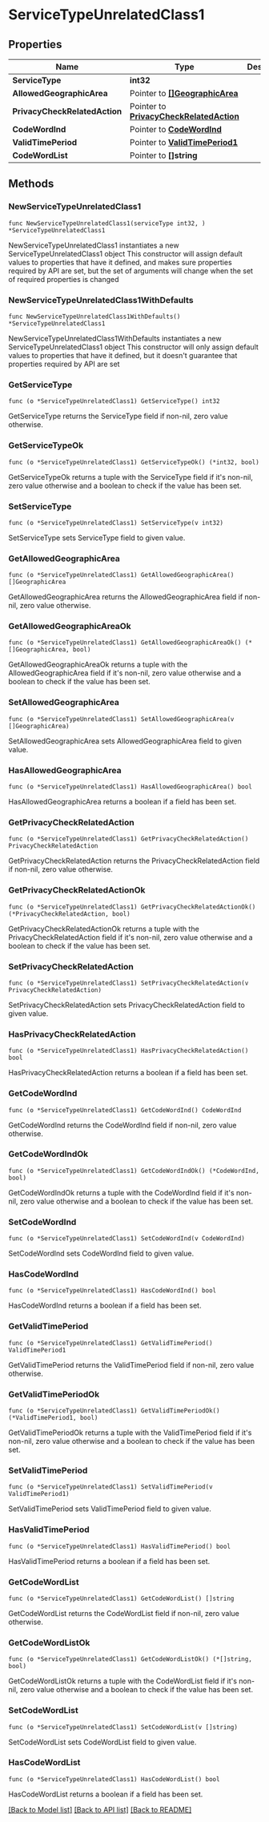 # ServiceTypeUnrelatedClass1

## Properties

Name | Type | Description | Notes
------------ | ------------- | ------------- | -------------
**ServiceType** | **int32** |  | 
**AllowedGeographicArea** | Pointer to [**[]GeographicArea**](GeographicArea.md) |  | [optional] 
**PrivacyCheckRelatedAction** | Pointer to [**PrivacyCheckRelatedAction**](PrivacyCheckRelatedAction.md) |  | [optional] 
**CodeWordInd** | Pointer to [**CodeWordInd**](CodeWordInd.md) |  | [optional] 
**ValidTimePeriod** | Pointer to [**ValidTimePeriod1**](ValidTimePeriod1.md) |  | [optional] 
**CodeWordList** | Pointer to **[]string** |  | [optional] 

## Methods

### NewServiceTypeUnrelatedClass1

`func NewServiceTypeUnrelatedClass1(serviceType int32, ) *ServiceTypeUnrelatedClass1`

NewServiceTypeUnrelatedClass1 instantiates a new ServiceTypeUnrelatedClass1 object
This constructor will assign default values to properties that have it defined,
and makes sure properties required by API are set, but the set of arguments
will change when the set of required properties is changed

### NewServiceTypeUnrelatedClass1WithDefaults

`func NewServiceTypeUnrelatedClass1WithDefaults() *ServiceTypeUnrelatedClass1`

NewServiceTypeUnrelatedClass1WithDefaults instantiates a new ServiceTypeUnrelatedClass1 object
This constructor will only assign default values to properties that have it defined,
but it doesn't guarantee that properties required by API are set

### GetServiceType

`func (o *ServiceTypeUnrelatedClass1) GetServiceType() int32`

GetServiceType returns the ServiceType field if non-nil, zero value otherwise.

### GetServiceTypeOk

`func (o *ServiceTypeUnrelatedClass1) GetServiceTypeOk() (*int32, bool)`

GetServiceTypeOk returns a tuple with the ServiceType field if it's non-nil, zero value otherwise
and a boolean to check if the value has been set.

### SetServiceType

`func (o *ServiceTypeUnrelatedClass1) SetServiceType(v int32)`

SetServiceType sets ServiceType field to given value.


### GetAllowedGeographicArea

`func (o *ServiceTypeUnrelatedClass1) GetAllowedGeographicArea() []GeographicArea`

GetAllowedGeographicArea returns the AllowedGeographicArea field if non-nil, zero value otherwise.

### GetAllowedGeographicAreaOk

`func (o *ServiceTypeUnrelatedClass1) GetAllowedGeographicAreaOk() (*[]GeographicArea, bool)`

GetAllowedGeographicAreaOk returns a tuple with the AllowedGeographicArea field if it's non-nil, zero value otherwise
and a boolean to check if the value has been set.

### SetAllowedGeographicArea

`func (o *ServiceTypeUnrelatedClass1) SetAllowedGeographicArea(v []GeographicArea)`

SetAllowedGeographicArea sets AllowedGeographicArea field to given value.

### HasAllowedGeographicArea

`func (o *ServiceTypeUnrelatedClass1) HasAllowedGeographicArea() bool`

HasAllowedGeographicArea returns a boolean if a field has been set.

### GetPrivacyCheckRelatedAction

`func (o *ServiceTypeUnrelatedClass1) GetPrivacyCheckRelatedAction() PrivacyCheckRelatedAction`

GetPrivacyCheckRelatedAction returns the PrivacyCheckRelatedAction field if non-nil, zero value otherwise.

### GetPrivacyCheckRelatedActionOk

`func (o *ServiceTypeUnrelatedClass1) GetPrivacyCheckRelatedActionOk() (*PrivacyCheckRelatedAction, bool)`

GetPrivacyCheckRelatedActionOk returns a tuple with the PrivacyCheckRelatedAction field if it's non-nil, zero value otherwise
and a boolean to check if the value has been set.

### SetPrivacyCheckRelatedAction

`func (o *ServiceTypeUnrelatedClass1) SetPrivacyCheckRelatedAction(v PrivacyCheckRelatedAction)`

SetPrivacyCheckRelatedAction sets PrivacyCheckRelatedAction field to given value.

### HasPrivacyCheckRelatedAction

`func (o *ServiceTypeUnrelatedClass1) HasPrivacyCheckRelatedAction() bool`

HasPrivacyCheckRelatedAction returns a boolean if a field has been set.

### GetCodeWordInd

`func (o *ServiceTypeUnrelatedClass1) GetCodeWordInd() CodeWordInd`

GetCodeWordInd returns the CodeWordInd field if non-nil, zero value otherwise.

### GetCodeWordIndOk

`func (o *ServiceTypeUnrelatedClass1) GetCodeWordIndOk() (*CodeWordInd, bool)`

GetCodeWordIndOk returns a tuple with the CodeWordInd field if it's non-nil, zero value otherwise
and a boolean to check if the value has been set.

### SetCodeWordInd

`func (o *ServiceTypeUnrelatedClass1) SetCodeWordInd(v CodeWordInd)`

SetCodeWordInd sets CodeWordInd field to given value.

### HasCodeWordInd

`func (o *ServiceTypeUnrelatedClass1) HasCodeWordInd() bool`

HasCodeWordInd returns a boolean if a field has been set.

### GetValidTimePeriod

`func (o *ServiceTypeUnrelatedClass1) GetValidTimePeriod() ValidTimePeriod1`

GetValidTimePeriod returns the ValidTimePeriod field if non-nil, zero value otherwise.

### GetValidTimePeriodOk

`func (o *ServiceTypeUnrelatedClass1) GetValidTimePeriodOk() (*ValidTimePeriod1, bool)`

GetValidTimePeriodOk returns a tuple with the ValidTimePeriod field if it's non-nil, zero value otherwise
and a boolean to check if the value has been set.

### SetValidTimePeriod

`func (o *ServiceTypeUnrelatedClass1) SetValidTimePeriod(v ValidTimePeriod1)`

SetValidTimePeriod sets ValidTimePeriod field to given value.

### HasValidTimePeriod

`func (o *ServiceTypeUnrelatedClass1) HasValidTimePeriod() bool`

HasValidTimePeriod returns a boolean if a field has been set.

### GetCodeWordList

`func (o *ServiceTypeUnrelatedClass1) GetCodeWordList() []string`

GetCodeWordList returns the CodeWordList field if non-nil, zero value otherwise.

### GetCodeWordListOk

`func (o *ServiceTypeUnrelatedClass1) GetCodeWordListOk() (*[]string, bool)`

GetCodeWordListOk returns a tuple with the CodeWordList field if it's non-nil, zero value otherwise
and a boolean to check if the value has been set.

### SetCodeWordList

`func (o *ServiceTypeUnrelatedClass1) SetCodeWordList(v []string)`

SetCodeWordList sets CodeWordList field to given value.

### HasCodeWordList

`func (o *ServiceTypeUnrelatedClass1) HasCodeWordList() bool`

HasCodeWordList returns a boolean if a field has been set.


[[Back to Model list]](../README.md#documentation-for-models) [[Back to API list]](../README.md#documentation-for-api-endpoints) [[Back to README]](../README.md)


